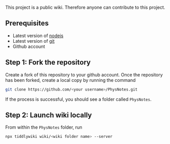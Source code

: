 This project is a public wiki. Therefore anyone can contribute to this project.

## Prerequisites
- Latest version of [nodejs](https://nodejs.org/en/download)
- Latest version of [git](https://git-scm.com/downloads)
- Github account

## Step 1: Fork the repository
Create a fork of this repository to your github account. Once the repository has
been forked, create a local copy by running the command
```bash
git clone https://github.com/<your username>/PhysNotes.git
```

If the process is successful, you should see a folder called `PhysNotes`.

## Step 2: Launch wiki locally
From within the `PhysNotes` folder, run
```bash
npx tiddlywiki wiki/<wiki folder name> --server
```
